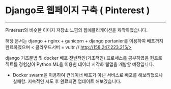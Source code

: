 # Django로 웹페이지 구축 ( Pinterest )
---

Pinterest와 비슷한 이미지 저장소 느낌의 웹애플리케이션을 제작하였습니다.

해당 문서는 django + nginx + gunicorn + django portanier를 이용하여 배포까지 완료하였으며 < 클라우드서버 = vultr  // http://158.247.223.215/>

django 기초문법 및 docker 배포 전반적인(기초적인) 프로세스를 공부하였음 현프로젝트를 경험삼아 Python ML을 이용한 데이터 시각화 웹앱을 개발할 예정입니다.

+ Docker swarm을 이용하여 컨테이너 배포가 아닌 서비스로 배포를 해보려했으나 실패함. 지속적인 시도 후 완료되면 업데이트 해보겠습니다.
